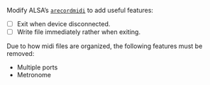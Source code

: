 
Modify ALSA’s [`arecordmidi`](https://github.com/alsa-project/alsa-utils/blob/master/seq/aplaymidi/arecordmidi.c) to add useful features:

- [ ] Exit when device disconnected.
- [ ] Write file immediately rather when exiting.

Due to how midi files are organized, the following features must be removed:

- Multiple ports
- Metronome

